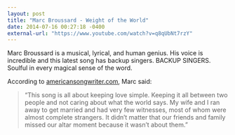 ```yaml
---
layout: post
title: "Marc Broussard - Weight of the World"
date: 2014-07-16 00:27:18 -0400
external-url: "https://www.youtube.com/watch?v=q8qUbNt7rzY"
---
```


Marc Broussard is a musical, lyrical, and human genius. His voice is
incredible and this latest song has backup singers. BACKUP SINGERS.
Soulful in every magical sense of the word.

According to
[americansongwriter.com](http://www.americansongwriter.com/2014/07/video-premiere-marc-broussard-weight-world-acoustic/),
Marc said:

> “This song is all about keeping love simple. Keeping it all between two
> people and not caring about what the world says. My wife and I ran away
> to get married and had very few witnesses, most of whom were almost
> complete strangers. It didn’t matter that our friends and family missed
> our altar moment because it wasn’t about them.”
